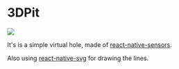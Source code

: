 # 3DPit
![](preview.gif)

It's is a simple virtual hole, made of [react-native-sensors](https://github.com/react-native-sensors/react-native-sensors).

Also using [react-native-svg](https://github.com/react-native-community/react-native-svg) for drawing the lines.
